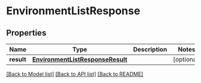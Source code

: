 # EnvironmentListResponse

## Properties
Name | Type | Description | Notes
------------ | ------------- | ------------- | -------------
**result** | [**EnvironmentListResponseResult**](EnvironmentListResponseResult.md) |  | [optional] 

[[Back to Model list]](../README.md#documentation-for-models) [[Back to API list]](../README.md#documentation-for-api-endpoints) [[Back to README]](../README.md)

